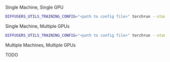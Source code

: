 Single Machine, Single GPU

```sh
DIFFUSERS_UTILS_TRAINING_CONFIG="<path to config file>" torchrun --standalone --nproc_per_node=1 training_loop.py
```

Single Machine, Multiple GPUs

```sh
DIFFUSERS_UTILS_TRAINING_CONFIG="<path to config file>" torchrun --standalone --nproc_per_node=<number of gpus> training_loop.py
```

Multiple Machines, Multiple GPUs

TODO